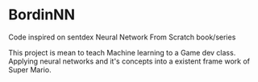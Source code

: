 # BordinNN
Code inspired on sentdex Neural Network From Scratch book/series

This project is mean to teach Machine learning to a Game dev class.
Applying neural networks and it's concepts into a existent frame work of Super Mario.
